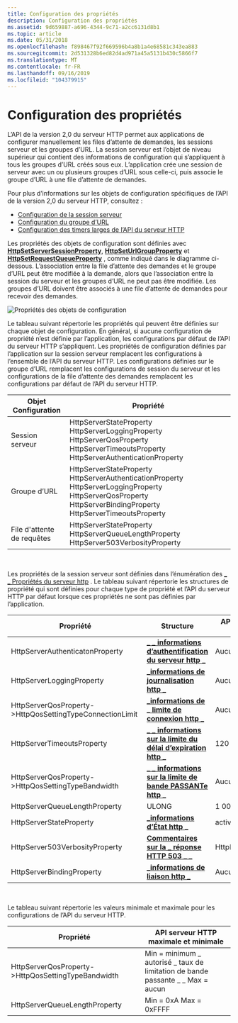 ```yaml
---
title: Configuration des propriétés
description: Configuration des propriétés
ms.assetid: 9d659887-a696-4344-9c71-a2cc6131d8b1
ms.topic: article
ms.date: 05/31/2018
ms.openlocfilehash: f898467f92f669596b4a8b1a4e68581c343ea883
ms.sourcegitcommit: 2d531328b6ed82d4ad971a45a5131b430c5866f7
ms.translationtype: MT
ms.contentlocale: fr-FR
ms.lasthandoff: 09/16/2019
ms.locfileid: "104379915"
---
```

# <a name="configuring-properties"></a>Configuration des propriétés

L’API de la version 2,0 du serveur HTTP permet aux applications de configurer manuellement les files d’attente de demandes, les sessions serveur et les groupes d’URL. La session serveur est l’objet de niveau supérieur qui contient des informations de configuration qui s’appliquent à tous les groupes d’URL créés sous eux. L’application crée une session de serveur avec un ou plusieurs groupes d’URL sous celle-ci, puis associe le groupe d’URL à une file d’attente de demandes.

Pour plus d’informations sur les objets de configuration spécifiques de l’API de la version 2,0 du serveur HTTP, consultez :

-   [Configuration de la session serveur](configuring-the-server-session.md)
-   [Configuration du groupe d’URL](configuring-the-url-group.md)
-   [Configuration des timers larges de l’API du serveur HTTP](configuring-the-http-server-api-wide-timers.md)

Les propriétés des objets de configuration sont définies avec [**HttpSetServerSessionProperty**](/windows/desktop/api/Http/nf-http-httpsetserversessionproperty), [**HttpSetUrlGroupProperty**](/windows/desktop/api/Http/nf-http-httpseturlgroupproperty) et [**HttpSetRequestQueueProperty**](/windows/desktop/api/Http/nf-http-httpsetrequestqueueproperty) , comme indiqué dans le diagramme ci-dessous. L’association entre la file d’attente des demandes et le groupe d’URL peut être modifiée à la demande, alors que l’association entre la session du serveur et les groupes d’URL ne peut pas être modifiée. Les groupes d’URL doivent être associés à une file d’attente de demandes pour recevoir des demandes.

![Propriétés des objets de configuration](images/configpropinv2.png)

Le tableau suivant répertorie les propriétés qui peuvent être définies sur chaque objet de configuration. En général, si aucune configuration de propriété n’est définie par l’application, les configurations par défaut de l’API du serveur HTTP s’appliquent. Les propriétés de configuration définies par l’application sur la session serveur remplacent les configurations à l’ensemble de l’API du serveur HTTP. Les configurations définies sur le groupe d’URL remplacent les configurations de session du serveur et les configurations de la file d’attente des demandes remplacent les configurations par défaut de l’API du serveur HTTP.



| Objet Configuration | Propriété                                                                                                                                                      |
|----------------------|---------------------------------------------------------------------------------------------------------------------------------------------------------------|
| Session serveur       | HttpServerStateProperty HttpServerLoggingProperty HttpServerQosProperty HttpServerTimeoutsProperty HttpServerAuthenticationProperty                           |
| Groupe d’URL            | HttpServerStateProperty HttpServerAuthenticationProperty HttpServerLoggingProperty HttpServerQosProperty HttpServerBindingProperty HttpServerTimeoutsProperty |
| File d'attente de requêtes        | HttpServerStateProperty HttpServerQueueLengthProperty HttpServer503VerbosityProperty                                                                          |



 

Les propriétés de la session serveur sont définies dans l’énumération des [ \_ \_ Propriétés du serveur http](/windows/desktop/api/Http/ne-http-http_server_property) . Le tableau suivant répertorie les structures de propriété qui sont définies pour chaque type de propriété et l’API du serveur HTTP par défaut lorsque ces propriétés ne sont pas définies par l’application.



| Propriété                                                    | Structure                                                                     | API du serveur HTTP par défaut    |
|-------------------------------------------------------------|-------------------------------------------------------------------------------|----------------------------|
| HttpServerAuthenticatonProperty                             | [**\_ \_ informations d’authentification du serveur http \_**](/windows/desktop/api/Http/ns-http-http_server_authentication_info) | Aucune authentification          |
| HttpServerLoggingProperty                                   | [**\_informations de journalisation http \_**](/windows/desktop/api/Http/ns-http-http_logging_info)                              | Aucune journalisation                 |
| HttpServerQosProperty->HttpQosSettingTypeConnectionLimit | [**\_informations de \_ limite de connexion http \_**](/windows/desktop/api/Http/ns-http-http_connection_limit_info)           | Aucune limite                   |
| HttpServerTimeoutsProperty                                  | [**\_ \_ informations sur la limite du délai d’expiration http \_**](/windows/desktop/api/Http/ns-http-http_timeout_limit_info)                 | 120 s.                   |
| HttpServerQosProperty->HttpQosSettingTypeBandwidth       | [**\_ \_ informations sur la limite de bande PASSANTe http \_**](/windows/desktop/api/Http/ns-http-http_bandwidth_limit_info)             | Aucune limite                   |
| HttpServerQueueLengthProperty                               | ULONG                                                                         | 1 000                       |
| HttpServerStateProperty                                     | [**\_informations d’État http \_**](/windows/desktop/api/Http/ns-http-http_state_info)                                  | activé                    |
| HttpServer503VerbosityProperty                              | [**Commentaires sur la \_ réponse HTTP 503 \_ \_**](/windows/desktop/api/Http/ne-http-http_503_response_verbosity)         | HttpResponseVerbosityBasic |
| HttpServerBindingProperty                                   | [**\_informations de liaison http \_**](/windows/desktop/api/Http/ns-http-http_binding_info)                              | Aucun                       |



 

Le tableau suivant répertorie les valeurs minimale et maximale pour les configurations de l’API du serveur HTTP.



| Propriété                                              | API serveur HTTP maximale et minimale                        |
|-------------------------------------------------------|------------------------------------------------------------|
| HttpServerQosProperty->HttpQosSettingTypeBandwidth | Min = minimum \_ autorisé \_ taux de limitation de bande passante \_ \_ Max = aucun |
| HttpServerQueueLengthProperty                         | Min = 0xA Max = 0xFFFF                                     |



 

 

 




